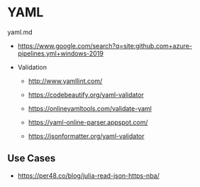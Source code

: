 # YAML

yaml.md

*   https://www.google.com/search?q=site:github.com+azure-pipelines.yml+windows-2019

*   Validation

    *   http://www.yamllint.com/

    *   https://codebeautify.org/yaml-validator

    *   https://onlineyamltools.com/validate-yaml

    *   https://yaml-online-parser.appspot.com/

    *   https://jsonformatter.org/yaml-validator

## Use Cases

*   https://per48.co/blog/julia-read-json-https-nba/

